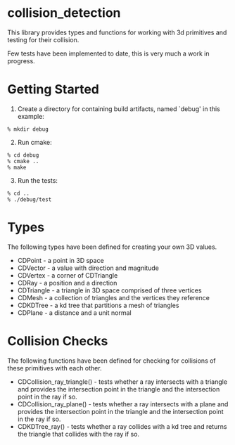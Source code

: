 # collision_detection

This library provides types and functions for working with 3d primitives
and testing for their collision. 

Few tests have been implemented to date, this is very much a work in
progress.

# Getting Started
1. Create a directory for containing build artifacts, named `debug'
   in this example:
```
% mkdir debug
```

2. Run cmake:
```
% cd debug
% cmake ..
% make
```

3. Run the tests:
```
% cd ..
% ./debug/test
```

# Types
The following types have been defined for creating your own 3D values.
* CDPoint - a point in 3D space
* CDVector - a value with direction and magnitude
* CDVertex - a corner of CDTriangle 
* CDRay - a position and a direction
* CDTriangle - a triangle in 3D space comprised of three vertices
* CDMesh - a collection of triangles and the vertices they reference
* CDKDTree - a kd tree that partitions a mesh of triangles
* CDPlane - a distance and a unit normal

# Collision Checks
The following functions have been defined for checking for collisions of
these primitives with each other.
* CDCollision_ray_triangle() - tests whether a ray intersects with a
  triangle and provides the intersection point in the triangle and the
  intersection point in the ray if so.
* CDCollision_ray_plane() - tests whether a ray intersects with a
  plane and provides the intersection point in the triangle and the
  intersection point in the ray if so.
* CDKDTree_ray() - tests whether a ray collides with a kd tree and returns
  the triangle that collides with the ray if so.
